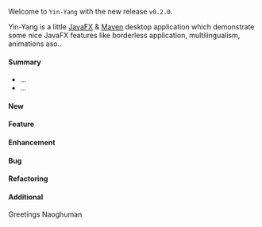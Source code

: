 Welcome to `Yin-Yang` with the new release `v0.2.0`.

Yin-Yang is a little [JavaFX] &amp; [Maven] desktop application which demonstrate 
some nice JavaFX features like borderless application, multilingualism, animations 
aso..



#### Summary
* ...
* ...



#### New



#### Feature



#### Enhancement



#### Bug



#### Refactoring



#### Additional



Greetings
Naoghuman



[//]: # (Images)



[//]: # (Links)
[JavaFX]:http://docs.oracle.com/javase/8/javase-clienttechnologies.htm
[Maven]:http://maven.apache.org/



[//]: # (Issues which will be integrated in this release)
